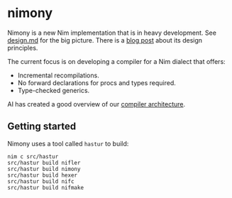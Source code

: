 # nimony

Nimony is a new Nim implementation that is in heavy development. See [design.md](https://github.com/nim-lang/nimony/blob/master/doc/design.md) for the big picture.
There is a [blog post](https://nim-lang.org/araq/nimony.html) about its design principles.

The current focus is on developing a compiler for a Nim dialect that offers:

- Incremental recompilations.
- No forward declarations for procs and types required.
- Type-checked generics.

AI has created a good overview of our [compiler architecture](https://deepwiki.com/nim-lang/nimony).


## Getting started

Nimony uses a tool called `hastur` to build:

```
nim c src/hastur
src/hastur build nifler
src/hastur build nimony
src/hastur build hexer
src/hastur build nifc
src/hastur build nifmake
```
